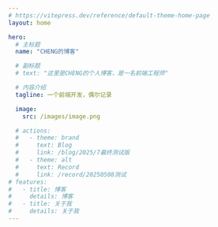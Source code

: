 ```yaml
---
# https://vitepress.dev/reference/default-theme-home-page
layout: home

hero:
  # 主标题
  name: "CHENG的博客"

  # 副标题
  # text: "这里是CHENG的个人博客，是一名前端工程师"

  # 内容介绍
  tagline: 一个前端开发，偶尔记录

  image:
    src: /images/image.png

  # actions:
  #   - theme: brand
  #     text: Blog
  #     link: /blog/2025/7最终测试版
  #   - theme: alt
  #     text: Record
  #     link: /record/20250508测试
# features:
#   - title: 博客
#     details: 博客
#   - title: 关于我
#     details: 关于我
---
```


<script setup>
import { onMounted, ref } from 'vue'
import { useRouter, useData } from 'vitepress'

const { theme } = useData()
const router = useRouter()
onMounted(() => {
  // theme.value.nav 包含了导航配置
  const latestPost = theme.value.nav[0].link
  console.log(latestPost)
  router.go(latestPost)
})
</script>

<!-- 本站总访问量 <span id="busuanzi_value_site_pv" /> 次
本站访客数 <span id="busuanzi_value_site_uv" /> 人次 -->
